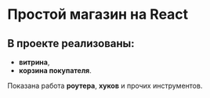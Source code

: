 # Простой магазин на React

## В проекте реализованы: 

* **витрина**,
* **корзина покупателя**.

Показана работа **роутера**, **хуков** и прочих инструментов.
